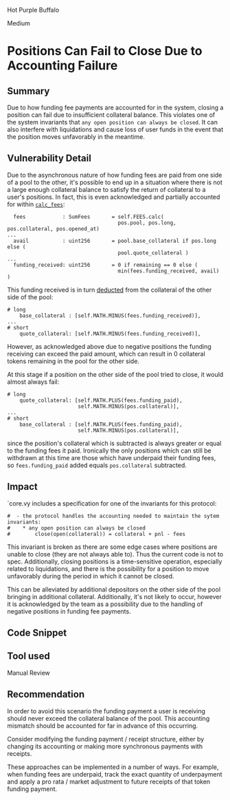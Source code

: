 Hot Purple Buffalo

Medium

# Positions Can Fail to Close Due to Accounting Failure

## Summary
Due to how funding fee payments are accounted for in the system, closing a position can fail due to insufficient collateral balance. This violates one of the system invariants that `any open position can always be closed`. It can also interfere with liquidations and cause loss of user funds in the event that the position moves unfavorably in the meantime.

## Vulnerability Detail
Due to the asynchronous nature of how funding fees are paid from one side of a pool to the other, it's possible to end up in a situation where there is not a large enough collateral balance to satisfy the return of collateral to a user's positions. In fact, this is even acknowledged and partially accounted for within [`calc_fees`](https://github.com/sherlock-audit/2024-08-velar-artha/blob/main/gl-sherlock/contracts/positions.vy#L244):

```vyper
  fees            : SumFees       = self.FEES.calc(
                                    pos.pool, pos.long, pos.collateral, pos.opened_at)
...
  avail           : uint256       = pool.base_collateral if pos.long else (
                                    pool.quote_collateral )
...
  funding_received: uint256       = 0 if remaining == 0 else (
                                    min(fees.funding_received, avail) )
```

This funding received is in turn [deducted](https://github.com/sherlock-audit/2024-08-velar-artha/blob/main/gl-sherlock/contracts/positions.vy#L195) from the collateral of the other side of the pool:

```vyper
# long
    base_collateral : [self.MATH.MINUS(fees.funding_received)],
...
# short
    quote_collateral: [self.MATH.MINUS(fees.funding_received)],
```

However, as acknowledged above due to negative positions the funding receiving can exceed the paid amount, which can result in 0 collateral tokens remaining in the pool for the other side.

At this stage if a position on the other side of the pool tried to close, it would almost always fail:

```vyper
# long
    quote_collateral: [self.MATH.PLUS(fees.funding_paid),
                       self.MATH.MINUS(pos.collateral)],
...
# short
    base_collateral : [self.MATH.PLUS(fees.funding_paid), 
                       self.MATH.MINUS(pos.collateral)],
```

since the position's collateral which is subtracted is always greater or equal to the funding fees it paid. Ironically the only positions which can still be withdrawn at this time are those which have underpaid their funding fees, so `fees.funding_paid` added equals `pos.collateral` subtracted.

## Impact
`core.vy includes a specification for one of the invariants for this protocol:

```vyper
#  - the protocol handles the accounting needed to maintain the sytem invariants:
#    * any open position can always be closed
#        close(open(collateral)) = collateral + pnl - fees
```

This invariant is broken as there are some edge cases where positions are unable to close (they are not always able to). Thus the current code is not to spec. Additionally, closing positions is a time-sensitive operation, especially related to liquidations, and there is the possibility for a position to move unfavorably during the period in which it cannot be closed.

This can be alleviated by additional depositors on the other side of the pool bringing in additional collateral. Additionally, it's not likely to occur, however it is acknowledged by the team as a possibility due to the handling of negative positions in funding fee payments.

## Code Snippet

## Tool used

Manual Review

## Recommendation
In order to avoid this scenario the funding payment a user is receiving should never exceed the collateral balance of the pool. This accounting mismatch should be accounted for far in advance of this occurring.

Consider modifying the funding payment / receipt structure, either by changing its accounting or making more synchronous payments with receipts.

These approaches can be implemented in a number of ways. For example, when funding fees are underpaid, track the exact quantity of underpayment and apply a pro rata / market adjustment to future receipts of that token funding payment. 
